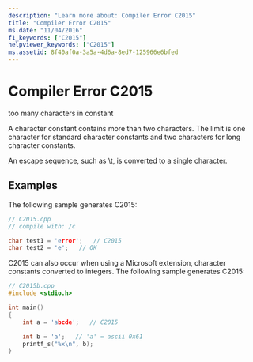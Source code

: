 ```yaml
---
description: "Learn more about: Compiler Error C2015"
title: "Compiler Error C2015"
ms.date: "11/04/2016"
f1_keywords: ["C2015"]
helpviewer_keywords: ["C2015"]
ms.assetid: 8f40af0a-3a5a-4d6a-8ed7-125966e6bfed
---
```

# Compiler Error C2015

too many characters in constant

A character constant contains more than two characters. The limit is one character for standard character constants and two characters for long character constants.

An escape sequence, such as \t, is converted to a single character.

## Examples

The following sample generates C2015:

```cpp
// C2015.cpp
// compile with: /c

char test1 = 'error';   // C2015
char test2 = 'e';   // OK
```

C2015 can also occur when using a Microsoft extension, character constants converted to integers.  The following sample generates C2015:

```cpp
// C2015b.cpp
#include <stdio.h>

int main()
{
    int a = 'abcde';   // C2015

    int b = 'a';   // 'a' = ascii 0x61
    printf_s("%x\n", b);
}
```

